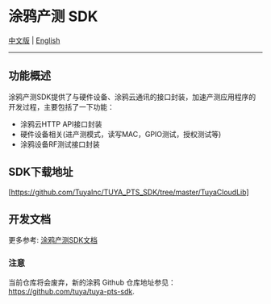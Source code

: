 # 涂鸦产测 SDK

[中文版](https://github.com/TuyaInc/TUYA_PTS_SDK/blob/master/README_zh.md) | [English](https://github.com/TuyaInc/TUYA_PTS_SDK/blob/master/README.md)

------

## 功能概述

涂鸦产测SDK提供了与硬件设备、涂鸦云通讯的接口封装，加速产测应用程序的开发过程，主要包括了一下功能： 

- 涂鸦云HTTP API接口封装
- 硬件设备相关(进产测模式，读写MAC，GPIO测试，授权测试等)
- 涂鸦设备RF测试接口封装

## SDK下载地址

[https://github.com/TuyaInc/TUYA_PTS_SDK/tree/master/TuyaCloudLib]

## 开发文档

更多参考: [涂鸦产测SDK文档](<https://developer.tuya.com/cn/docs/iot/smart-production/production-test-solution/production-test-solution?id=Ka5nxrkr6mdkj>)



### 注意

当前仓库将会废弃，新的涂鸦 Github 仓库地址参见： <https://github.com/tuya/tuya-pts-sdk>.

